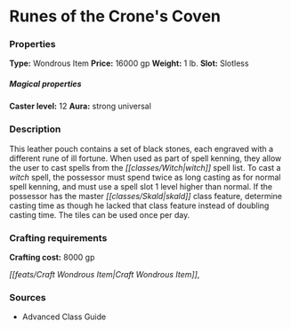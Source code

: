 ﻿---
Title: "Runes of the Crone's Coven"
Type: "Wondrous Item"
Price: "16000 gp"
Weight: "1 lb."
Slot: "Slotless"
Caster level: "12"
Aura: "strong universal"
Description: |
  "This leather pouch contains a set of black stones, each engraved with a different rune of ill fortune. When used as part of spell kenning, they allow the user to cast spells from the witch spell list. To cast a witch spell, the possessor must spend twice as long casting as for normal spell kenning, and must use a spell slot 1 level higher than normal. If the possessor has the master skald class feature, determine casting time as though he lacked that class feature instead of doubling casting time. The tiles can be used once per day."
Crafting cost: "8000 gp"
Sources: "['Advanced Class Guide']"
---

# Runes of the Crone's Coven

### Properties

**Type:** Wondrous Item **Price:** 16000 gp **Weight:** 1 lb. **Slot:** Slotless

##### Magical properties

**Caster level:** 12 **Aura:** strong universal

### Description

This leather pouch contains a set of black stones, each engraved with a different rune of ill fortune. When used as part of spell kenning, they allow the user to cast spells from the _[[classes/Witch|witch]]_ spell list. To cast a _witch_ spell, the possessor must spend twice as long casting as for normal spell kenning, and must use a spell slot 1 level higher than normal. If the possessor has the master _[[classes/Skald|skald]]_ class feature, determine casting time as though he lacked that class feature instead of doubling casting time. The tiles can be used once per day.

### Crafting requirements

**Crafting cost:** 8000 gp

_[[feats/Craft Wondrous Item|Craft Wondrous Item]]_,

### Sources

* Advanced Class Guide